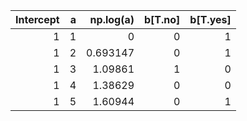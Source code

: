 |   Intercept |   a |   np.log(a) |   b[T.no] |   b[T.yes] |
|------------:|----:|------------:|----------:|-----------:|
|           1 |   1 |    0        |         0 |          1 |
|           1 |   2 |    0.693147 |         0 |          1 |
|           1 |   3 |    1.09861  |         1 |          0 |
|           1 |   4 |    1.38629  |         0 |          0 |
|           1 |   5 |    1.60944  |         0 |          1 |
